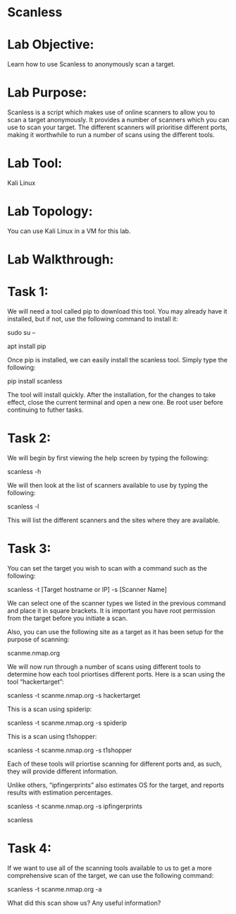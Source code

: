 # Scanless

# Lab Objective:

Learn how to use Scanless to anonymously scan a target.

# Lab Purpose:

Scanless is a script which makes use of online scanners to allow you to scan a target anonymously. It provides a number of scanners which you can use to scan your target. The different scanners will prioritise different ports, making it worthwhile to run a number of scans using the different tools.

# Lab Tool:

Kali Linux

# Lab Topology:

You can use Kali Linux in a VM for this lab.

# Lab Walkthrough:

# Task 1:
We will need a tool called pip to download this tool. You may already have it installed, but if not, use the following command to install it:

sudo su –

apt install pip

Once pip is installed, we can easily install the scanless tool. Simply type the following:

pip install scanless

The tool will install quickly. After the installation, for the changes to take effect, close the current terminal and open a new one. Be root user before continuing to futher tasks.

# Task 2:
We will begin by first viewing the help screen by typing the following:

scanless -h

We will then look at the list of scanners available to use by typing the following:

scanless -l


This will list the different scanners and the sites where they are available.

# Task 3:
You can set the target you wish to scan with a command such as the following:

scanless -t [Target hostname or IP] -s [Scanner Name]

We can select one of the scanner types we listed in the previous command and place it in square brackets. It is important you have root permission from the target before you initiate a scan.

Also, you can use the following site as a target as it has been setup for the purpose of scanning:

scanme.nmap.org

We will now run through a number of scans using different tools to determine how each tool priortises different ports. Here is a scan using the tool “hackertarget”:

scanless -t scanme.nmap.org -s hackertarget


This is a scan using spiderip:

scanless -t scanme.nmap.org -s spiderip



This is a scan using t1shopper:

scanless -t scanme.nmap.org -s t1shopper



Each of these tools will priortise scanning for different ports and, as such, they will provide different information.

Unlike others, “ipfingerprints” also estimates OS for the target, and reports results with estimation percentages.

scanless -t scanme.nmap.org -s ipfingerprints

scanless
# Task 4:
If we want to use all of the scanning tools available to us to get a more comprehensive scan of the target, we can use the following command:

scanless -t scanme.nmap.org -a

What did this scan show us?  Any useful information?